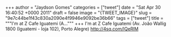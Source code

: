 
+++
author = "Jaydson Gomes"
categories = ["tweet"]
date = "Sat Apr 30 16:40:52 +0000 2011"
draft = false
image = "{TWEET_IMAGE}"
slug = "9e7c44be1f43c830a2090e4f9946e9092be36b66"
tags = ["tweet"]
title = """I'm at Z Cafe Iguatemi (A..."""
+++
I'm at Z Cafe Iguatemi (Av. João Wallig 1800 (Iguatemi - loja 102), Porto Alegre) http://4sq.com/lQeRlM
